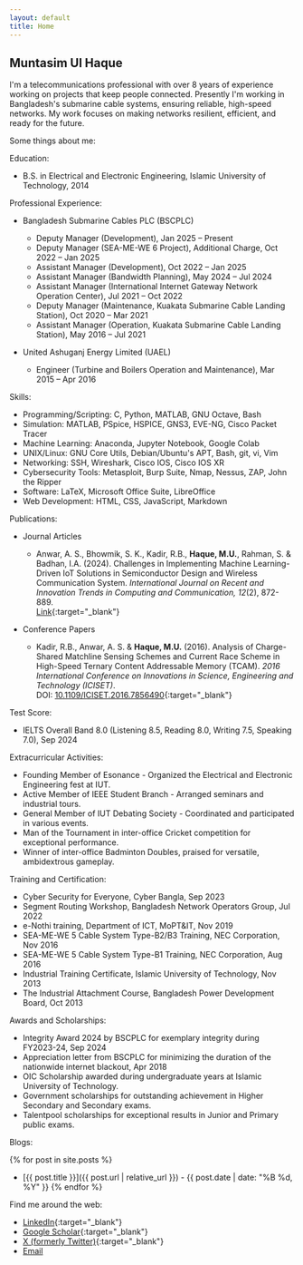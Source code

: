 ```yaml
---
layout: default
title: Home
---
```


## Muntasim Ul Haque  

I'm a telecommunications professional with over 8 years of experience working on projects that keep people connected. Presently I'm working in Bangladesh's submarine cable systems, ensuring reliable, high-speed networks. My work focuses on making networks resilient, efficient, and ready for the future. 

Some things about me:  

Education:
* B.S. in Electrical and Electronic Engineering, Islamic University of Technology, 2014

Professional Experience:  
* Bangladesh Submarine Cables PLC (BSCPLC)
	* Deputy Manager (Development), Jan 2025 – Present
	* Deputy Manager (SEA-ME-WE 6 Project), Additional Charge, Oct 2022 – Jan 2025
	* Assistant Manager (Development), Oct 2022 – Jan 2025
	* Assistant Manager (Bandwidth Planning), May 2024 – Jul 2024
	* Assistant Manager (International Internet Gateway Network Operation Center), Jul 2021 – Oct 2022
	* Deputy Manager (Maintenance, Kuakata Submarine Cable Landing Station), Oct 2020 – Mar 2021
	* Assistant Manager (Operation, Kuakata Submarine Cable Landing Station), May 2016 – Jul 2021

* United Ashuganj Energy Limited (UAEL)
	* Engineer (Turbine and Boilers Operation and Maintenance), Mar 2015 – Apr 2016

Skills:
* Programming/Scripting: C, Python, MATLAB, GNU Octave, Bash
* Simulation: MATLAB, PSpice, HSPICE, GNS3, EVE-NG, Cisco Packet Tracer
* Machine Learning: Anaconda, Jupyter Notebook, Google Colab
* UNIX/Linux: GNU Core Utils, Debian/Ubuntu's APT, Bash, git, vi, Vim
* Networking: SSH, Wireshark, Cisco IOS, Cisco IOS XR
* Cybersecurity Tools: Metasploit, Burp Suite, Nmap, Nessus, ZAP, John the Ripper
* Software: LaTeX, Microsoft Office Suite, LibreOffice
* Web Development: HTML, CSS, JavaScript, Markdown

Publications:
* Journal Articles
	* Anwar, A. S., Bhowmik, S. K., Kadir, R.B., **Haque, M.U.**, Rahman, S. & Badhan, I.A. (2024). Challenges in Implementing Machine Learning-Driven IoT Solutions in Semiconductor Design and Wireless Communication System. *International Journal on Recent and Innovation Trends in Computing and Communication, 12*(2), 872-889.  
    [Link](https://ijritcc.org/index.php/ijritcc/article/view/11127){:target="_blank"}  

* Conference Papers
	* Kadir, R.B., Anwar, A. S. & **Haque, M.U.** (2016). Analysis of Charge-Shared Matchline Sensing Schemes and Current Race Scheme in High-Speed Ternary Content Addressable Memory (TCAM). *2016 International Conference on Innovations in Science, Engineering and Technology (ICISET)*.  
    DOI: [10.1109/ICISET.2016.7856490](https://doi.org/10.1109/ICISET.2016.7856490){:target="_blank"}  

Test Score:
* IELTS Overall Band 8.0 (Listening 8.5, Reading 8.0, Writing 7.5, Speaking 7.0), Sep 2024

Extracurricular Activities:
* Founding Member of Esonance - Organized the Electrical and Electronic Engineering fest at IUT.
* Active Member of IEEE Student Branch - Arranged seminars and industrial tours.
* General Member of IUT Debating Society - Coordinated and participated in various events.
* Man of the Tournament in inter-office Cricket competition for exceptional performance.
* Winner of inter-office Badminton Doubles, praised for versatile, ambidextrous gameplay.

Training and Certification:
* Cyber Security for Everyone, Cyber Bangla, Sep 2023
* Segment Routing Workshop, Bangladesh Network Operators Group, Jul 2022
* e-Nothi training, Department of ICT, MoPT&IT, Nov 2019
* SEA-ME-WE 5 Cable System Type-B2/B3 Training, NEC Corporation, Nov 2016
* SEA-ME-WE 5 Cable System Type-B1 Training, NEC Corporation, Aug 2016
* Industrial Training Certificate, Islamic University of Technology, Nov 2013
* The Industrial Attachment Course, Bangladesh Power Development Board, Oct 2013

Awards and Scholarships:
* Integrity Award 2024 by BSCPLC for exemplary integrity during FY2023-24, Sep 2024
* Appreciation letter from BSCPLC for minimizing the duration of the nationwide internet blackout, Apr 2018
* OIC Scholarship awarded during undergraduate years at Islamic University of Technology.
* Government scholarships for outstanding achievement in Higher Secondary and Secondary exams.
* Talentpool scholarships for exceptional results in Junior and Primary public exams.

Blogs:

{% for post in site.posts %}
* [{{ post.title }}]({{ post.url | relative_url }}) - {{ post.date | date: "%B %d, %Y" }}
{% endfor %}  

Find me around the web:
* [LinkedIn](https://www.linkedin.com/in/muntasimulhaque/){:target="_blank"}
* [Google Scholar](https://scholar.google.com/citations?hl=en&user=XO3Zz1EAAAAJ&view_op=list_works&authuser=3&sortby=pubdate){:target="_blank"}
* [X (formerly Twitter)](https://x.com/muntasimulhaque){:target="_blank"}
* [Email](mailto:muntasim.u.h@gmail.com)